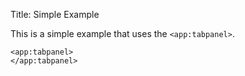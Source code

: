 Title: Simple Example

This is a simple example that uses the `<app:tabpanel>`.
	
	<app:tabpanel>
	</app:tabpanel>
	
